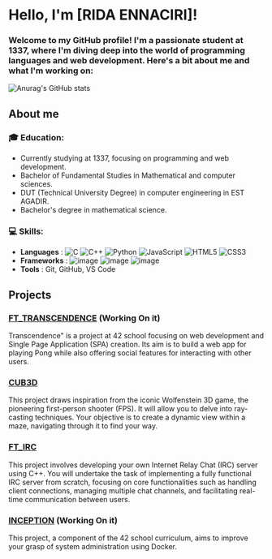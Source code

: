 # Hello, I'm [RIDA ENNACIRI]!

### Welcome to my GitHub profile! I'm a passionate student at 1337, where I'm diving deep into the world of programming languages and web development. Here's a bit about me and what I'm working on:
![Anurag's GitHub stats](https://github-readme-stats.vercel.app/api?username=ennaciririda&show_icons=true&theme=radical)
## About me
### 🎓 **Education**:
  - Currently studying at 1337, focusing on programming and web development.
  - Bachelor of Fundamental Studies in Mathematical and computer sciences.
  - DUT (Technical University Degree) in computer engineering in EST AGADIR.
  - Bachelor's degree in mathematical science.
### 💻 **Skills**:
  - **Languages** : ![C](https://img.shields.io/badge/c-%2300599C.svg?style=for-the-badge&logo=c&logoColor=white)	![C++](https://img.shields.io/badge/c++-%2300599C.svg?style=for-the-badge&logo=c%2B%2B&logoColor=white) 	![Python](https://img.shields.io/badge/python-3670A0?style=for-the-badge&logo=python&logoColor=ffdd54) ![JavaScript](https://img.shields.io/badge/javascript-%23323330.svg?style=for-the-badge&logo=javascript&logoColor=%23F7DF1E) ![HTML5](https://img.shields.io/badge/html5-%23E34F26.svg?style=for-the-badge&logo=html5&logoColor=white) ![CSS3](https://img.shields.io/badge/css3-%231572B6.svg?style=for-the-badge&logo=css3&logoColor=white)
  - **Frameworks** : ![image](https://img.shields.io/badge/React-20232A?style=for-the-badge&logo=react&logoColor=61DAFB)  ![image](https://img.shields.io/badge/Laravel-FF2D20?style=for-the-badge&logo=laravel&logoColor=white) ![image](https://img.shields.io/badge/Django-092E20?style=for-the-badge&logo=django&logoColor=green)
  - **Tools**     :  Git, GitHub, VS Code
## Projects
  ### [FT_TRANSCENDENCE](https://github.com/ennaciririda/FT_TRANSCENDENCE) (Working On it)
  Transcendence" is a project at 42 school focusing on web development and Single Page Application (SPA) creation. Its aim is to build a web app for playing Pong while also offering social features for interacting with other users.
  ### [CUB3D](https://github.com/ennaciririda/cub3d)
  This project draws inspiration from the iconic Wolfenstein 3D game, the pioneering first-person shooter (FPS). It will allow you to delve into ray-casting techniques. Your objective is to create a dynamic view within a maze, navigating through it to find your way.
  ### [FT_IRC](https://github.com/ennaciririda/ft_irc)
  This project involves developing your own Internet Relay Chat (IRC) server using C++. You will undertake the task of implementing a fully functional IRC server from scratch, focusing on core functionalities such as handling client connections, managing multiple chat channels, and facilitating real-time communication between users. 
  ### [INCEPTION](https://github.com/ennaciririda/Inception) (Working On it)
  This project, a component of the 42 school curriculum, aims to improve your grasp of system administration using Docker.
